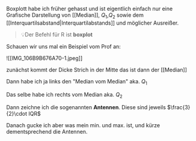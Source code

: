 Boxplott habe ich früher gehasst und ist eigentlich einfach nur eine Grafische Darstellung von [[Median]], $Q_1$,$Q_2$ sowie dem [[Interquartilsabstand|Interquartilabstands]] und möglicher Ausreißer.

>💡Der Befehl für R ist **boxplot**

Schauen wir uns mal ein Beispiel vom Prof an:

![[IMG_106B9B676A70-1.jpeg]]

zunächst kommt der Dicke Strich in der Mitte das ist dann der [[Median]]

Dann habe ich ja links den "Median vom Median" aka. $Q_1$

Das selbe habe ich rechts vom Median aka. $Q_2$

Dann zeichne ich die sogenannten **Antennen**. Diese sind jeweils $\frac{3}{2}\cdot IQR$

Danach gucke ich aber was mein min. und max. ist, und kürze dementsprechend die Antennen.


